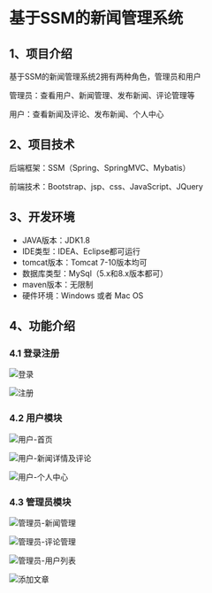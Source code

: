 # 基于SSM的新闻管理系统



## 1、项目介绍

基于SSM的新闻管理系统2拥有两种角色，管理员和用户

管理员：查看用户、新闻管理、发布新闻、评论管理等

用户：查看新闻及评论、发布新闻、个人中心


## 2、项目技术

后端框架：SSM（Spring、SpringMVC、Mybatis）

前端技术：Bootstrap、jsp、css、JavaScript、JQuery

## 3、开发环境

- JAVA版本：JDK1.8
- IDE类型：IDEA、Eclipse都可运行
- tomcat版本：Tomcat 7-10版本均可
- 数据库类型：MySql（5.x和8.x版本都可） 
- maven版本：无限制
- 硬件环境：Windows 或者 Mac OS


## 4、功能介绍

### 4.1 登录注册

![登录](https://project-images-1256969109.cos.ap-chongqing.myqcloud.com/Typora-Images/202208092250759.jpg)

![注册](https://project-images-1256969109.cos.ap-chongqing.myqcloud.com/Typora-Images/202208092250640.jpg)

### 4.2 用户模块

![用户-首页](https://project-images-1256969109.cos.ap-chongqing.myqcloud.com/Typora-Images/202208092250001.jpg)

![用户-新闻详情及评论](https://project-images-1256969109.cos.ap-chongqing.myqcloud.com/Typora-Images/202208092250463.jpg)

![用户-个人中心](https://project-images-1256969109.cos.ap-chongqing.myqcloud.com/Typora-Images/202208092250618.jpg)

### 4.3 管理员模块

![管理员-新闻管理](https://project-images-1256969109.cos.ap-chongqing.myqcloud.com/Typora-Images/202208092250823.jpg)

![管理员-评论管理](https://project-images-1256969109.cos.ap-chongqing.myqcloud.com/Typora-Images/202208092250393.jpg)

![管理员-用户列表](https://project-images-1256969109.cos.ap-chongqing.myqcloud.com/Typora-Images/202208092250403.jpg)

![添加文章](https://project-images-1256969109.cos.ap-chongqing.myqcloud.com/Typora-Images/202208092250832.jpg)

